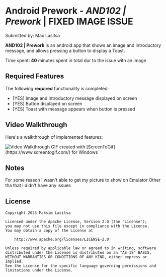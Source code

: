 # Android Prework - *AND102 | Prework* | FIXED IMAGE ISSUE

Submitted by: Max Lasitsa

**AND102 | Prework** is an android app that shows an image and introductory message, and allows pressing a button to display a Toast. 

Time spent: **40** minutes spent in total dur to the issue with an image

## Required Features

The following **required** functionality is completed:

* [YES] Image and introductory message displayed on screen
* [YES] Button displayed on screen
* [YES] Toast with message appears when button is pressed 

## Video Walkthrough

Here's a walkthrough of implemented features:

<img src=' https://imgur.com/a/1oV7rZ7' title='Video Walkthrough' width='' alt='Video Walkthrough' />    
GIF created with [ScreenToGif](https://www.screentogif.com/) for Windows
<!-- Recommended tools:
[Kap](https://getkap.co/) for macOS
[ScreenToGif](https://www.screentogif.com/) for Windows
[peek](https://github.com/phw/peek) for Linux. -->

## Notes

For some reason I wasn't able to get my picture to show on Emulator
Other tha that I didn't have any issues

## License

    Copyright 2023 Maksim Lasitsa

    Licensed under the Apache License, Version 2.0 (the "License");
    you may not use this file except in compliance with the License.
    You may obtain a copy of the License at

        http://www.apache.org/licenses/LICENSE-2.0

    Unless required by applicable law or agreed to in writing, software
    distributed under the License is distributed on an "AS IS" BASIS,
    WITHOUT WARRANTIES OR CONDITIONS OF ANY KIND, either express or implied.
    See the License for the specific language governing permissions and
    limitations under the License.
